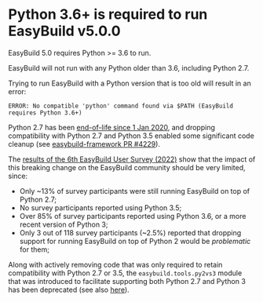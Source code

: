 # Python 3.6+ is required to run EasyBuild v5.0.0

EasyBuild 5.0 requires Python >= 3.6 to run.

EasyBuild will not run with any Python older than 3.6, including Python 2.7.

Trying to run EasyBuild with a Python version that is too old will result in an error:

```log
ERROR: No compatible 'python' command found via $PATH (EasyBuild requires Python 3.6+)
```

Python 2.7 has been [end-of-life since 1 Jan 2020](https://www.python.org/doc/sunset-python-2),
and dropping compatibility with Python 2.7 and Python 3.5 enabled some significant code cleanup
(see [easybuild-framework PR #4229](https://github.com/easybuilders/easybuild-framework/pull/4229)).

The [results of the 6th EasyBuild User Survey (2022)](https://easybuild.io/user_survey) show that the impact of
this breaking change on the EasyBuild community should be very limited, since:

- Only ~13% of survey participants were still running EasyBuild on top of Python 2.7;
- No survey participants reported using Python 3.5;
- Over 85% of survey participants reported using Python 3.6, or a more recent version of Python 3;
- Only 3 out of 118 survey participants (~2.5%) reported that dropping support for running EasyBuild
  on top of Python 2 would be *problematic* for them;

Along with actively removing code that was only required to retain compatibility with Python 2.7 or 3.5,
the `easybuild.tools.py2vs3` module that was introduced to facilitate supporting both Python 2.7 and Python 3
has been deprecated (see also [here](deprecated-functionality.md#py2vs3)).
